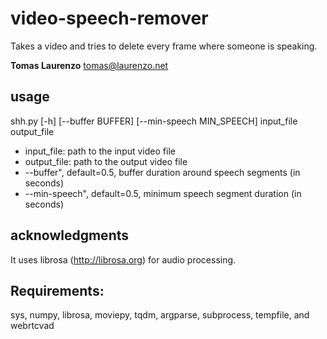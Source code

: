 # video-speech-remover
Takes a video and tries to delete every frame where someone is speaking.


**Tomas Laurenzo**
tomas@laurenzo.net

## usage
shh.py [-h] [--buffer BUFFER] [--min-speech MIN_SPEECH] input_file output_file

* input_file: path to the input video file
* output_file: path to the output video file
* --buffer", default=0.5, buffer duration around speech segments (in seconds)
* --min-speech", default=0.5, minimum speech segment duration (in seconds)

## acknowledgments

It uses librosa (http://librosa.org) for audio processing.

## Requirements:
sys, numpy, librosa, moviepy, tqdm, argparse, subprocess, tempfile, and  webrtcvad